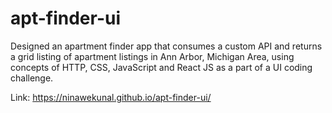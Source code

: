 # apt-finder-ui
Designed an apartment finder app that consumes a custom API and returns a grid listing of apartment listings in Ann Arbor, Michigan Area, using concepts of HTTP, CSS, JavaScript and React JS as a part of a UI coding challenge.

Link: https://ninawekunal.github.io/apt-finder-ui/
